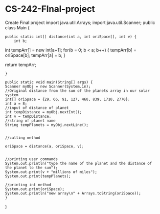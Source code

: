 # CS-242-FInal-project

Create Final project
import java.util.Arrays;
import java.util.Scanner;
public class Main {
 
	public static int[] distance(int a, int oriSpace[], int v) {
		int b;
		
	
int tempArr[] = new int[a+1];
for(b = 0; b < a; b++) {
	tempArr[b] = oriSpace[b];
	tempArr[a] = b;
}


return tempArr;
		
	}

	public static void main(String[] args) {
	Scanner myObj = new Scanner(System.in);
	//Original distance from the sun of the planets array in our solar system
	int[] oriSpace = {29, 66, 91, 127, 460, 839, 1710, 2770}; 
	int a = 8;
	//input of distance of planet
	int tempDistance = myObj.nextInt(); 
	int v = tempDistance;
	//string of planet name
	String tempPlanets = myObj.nextLine();
	
	
	//calling method 
	
	oriSpace = distance(a, oriSpace, v);
	
	
	//printing user commands
	System.out.println("type the name of the planet and the distance of the planet to the sun");
	System.out.print(v + "millions of miles");
	System.out.print(tempPlanets);
	
	//printing int method
	System.out.print(oriSpace);
	System.out.println("new array\n" + Arrays.toString(oriSpace));
	}
}
